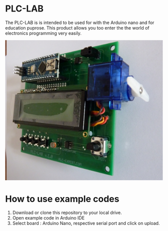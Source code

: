 # PLC-LAB
The PLC-LAB is is intended to be used for with the Arduino nano and for education puprose. This product allows you too enter the the world of electronics programming very easily. 

![alt tag](/plclab.jpg)

# How to use example codes
1) Download or clone this repository to your local drive. 
2) Open example code in Arduino IDE
3) Select board : Arduino Nano, respective serial port and click on upload.



